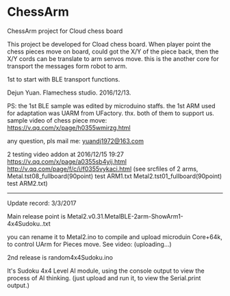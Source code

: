 # ChessArm
ChessArm project for Cloud chess board

This project be developed for Cload chess board. When player point the chess pieces move on board, could got the X/Y of the piece back, then the X/Y cords can be translate to arm senvos move. this is the another core for transport the messages form robot to arm.

1st to start with BLE transport functions.

Dejun Yuan.
Flamechess studio.
2016/12/13.

PS:
the 1st BLE sample was edited 
by microduino staffs.
the 1st ARM used for adaptation was UARM from UFactory.
thx. both of them to support us.
sample video of chess piece move: https://v.qq.com/x/page/h0355wmirzg.html

any question, pls mail me: 
yuandj1972@163.com

2 testing video addon at 2016/12/15 19:27
https://v.qq.com/x/page/a0355sb4yij.html 
http://v.qq.com/page/f/c/i/f0355vykaci.html
(see srcfiles of 2 arms, 
 Metal.tst08_fullboard(90point) test ARM1.txt
 Metal2.tst01_fullboard(90point) test ARM2.txt)

---------------------
Update record: 3/3/2017

Main release point is Metal2.v0.31.MetalBLE-2arm-ShowArm1-4x4Sudoku..txt 

  you can rename it to Metal2.ino to compile and upload microduin Core+64k, to control UArm for Pieces move.
  See video: (uploading...)
  
2nd release is random4x4Sudoku.ino

  It's Sudoku 4x4 Level AI module, using the console output to view the process of AI thinking.
  (just upload and run it, to view the Serial.print output.)
